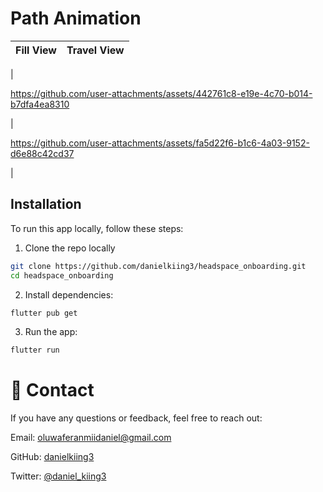 # Path Animation

| Fill View  | Travel View |
| ------------- | ------------- |
| 

https://github.com/user-attachments/assets/442761c8-e19e-4c70-b014-b7dfa4ea8310

| 

https://github.com/user-attachments/assets/fa5d22f6-b1c6-4a03-9152-d6e88c42cd37

|

## Installation
To run this app locally, follow these steps:

1. Clone the repo locally

```bash
git clone https://github.com/danielkiing3/headspace_onboarding.git
cd headspace_onboarding
```
2. Install dependencies:
```bash
flutter pub get
```
3. Run the app:
```bash
flutter run
```

# 💬 Contact
If you have any questions or feedback, feel free to reach out:

Email: oluwaferanmiidaniel@gmail.com

GitHub: [danielkiing3](https://github.com/danielkiing3)

Twitter: [@daniel_kiing3](https://twitter.com/daniel_kiing3)
